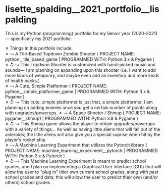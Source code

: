 # lisette_spalding__2021_portfolio__lispalding
This is my Python (programming) portfolio for my Senior year (2020-2021)— specifically my 2021 portfolio.<br>

🗶 Things in this portfolio include:<br>
  🗶 ↝ A Tile-Based Topdown Zombie Shooter ( PROJECT NAME: python__tile_based_game | PROGRAMMED WITH: Python 3.x & Pygame )<br>
    🗶 ↺ ↝ This Topdwon Shooter is customized with hand-picked music and sounds— I am planning on expanding upon this shooter (i.e. I want to add more kinds of weaponry, and maybe even add an inventory and more kinds of health packs.)<br>
  🗶 ↝  A Cute, Simple Platformer ( PROJECT NAME: python__simple_platformer_game | PROGRAMMED WITH: Python 3.x & Pygame )<br>
    🗶 ↺ ↝ This cute, simple platformer is just that, a simple platformer. I am planning on adding enimies once you get a certain number of points along with upgrades/powerups.
  🗶 ↝ A Space Shooter / Shmup ( PROJECT NAME: pygame__shmup1 | PROGRAMMED WITH: Python 3.8  & Pygame )<br>
    🗶 ↺ ↝ This Shmup game allows the player to obtain upgrades/powerups with a variety of things... As well as having little aliens that will fall out of the asteroids; the little aliens will also give you a special suprise when hit by the player's rocket ship.<br>
  🗶 ↝ A Machine Learning Experiment that utilizes the Pytorch library ( PROJECT NAME: machine_learning_experiment__pytorch | PROGRAMMED WITH: Python 3.x & Pytorch )<br>
    🗶 ↺ ↝ This Machine Learning Experiment is meant to predict school grades, and I plan on implementing a Graphical User Interface (GUI) that will allow the user to "plug in" thier own current school grades, along with past school grades and data; this will allow the user to predict their own (and/or others) school grades
